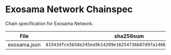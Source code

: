 # Exosama Network Chainspec

Chain specification for Exosama Network.

|      File        |                              sha256sum                             |
| ---------------- |:-----------------------------------------------------------------: |
| exosama.json     | `81543dfce5b58e245ea9b14209e16254736b87d97a146606130d8e65d03d2822` |
